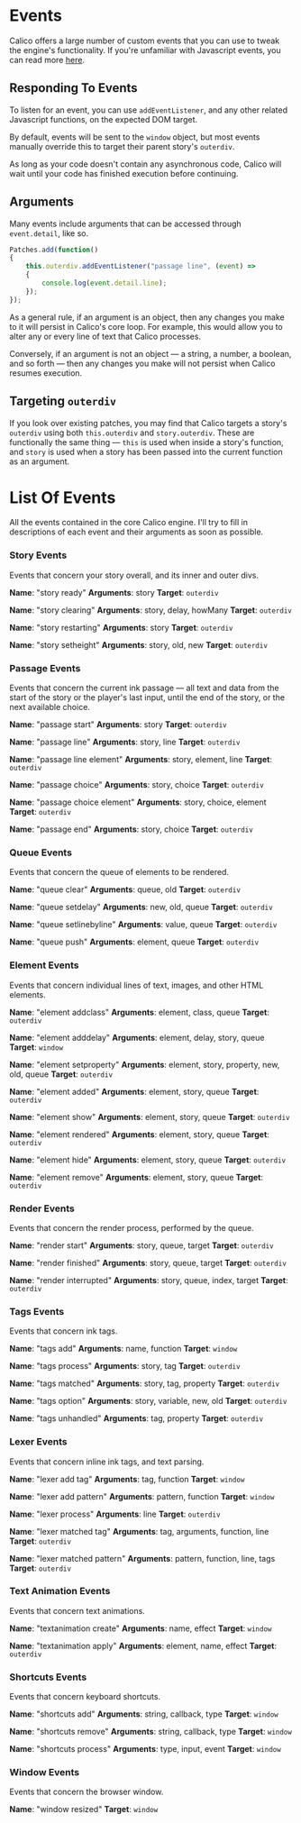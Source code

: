 # Events

Calico offers a large number of custom events that you can use to tweak the engine's functionality. If you're unfamiliar with Javascript events, you can read more [here](https://developer.mozilla.org/en-US/docs/Web/Events).

## Responding To Events

To listen for an event, you can use `addEventListener`, and any other related Javascript functions, on the expected DOM target.

By default, events will be sent to the `window` object, but most events manually override this to target their parent story's `outerdiv`. 

As long as your code doesn't contain any asynchronous code, Calico will wait until your code has finished execution before continuing.

## Arguments

Many events include arguments that can be accessed through `event.detail`, like so.

```js
Patches.add(function()
{
	this.outerdiv.addEventListener("passage line", (event) =>
	{
		console.log(event.detail.line);
	});
});
```

As a general rule, if an argument is an object, then any changes you make to it will persist in Calico's core loop. For example, this would allow you to alter any or every line of text that Calico processes.

Conversely, if an argument is not an object — a string, a number, a boolean, and so forth — then any changes you make will not persist when Calico resumes execution.

## Targeting `outerdiv`

If you look over existing patches, you may find that Calico targets a story's `outerdiv` using both `this.outerdiv` and `story.outerdiv`. These are functionally the same thing — `this` is used when inside a story's function, and `story` is used when a story has been passed into the current function as an argument.

# List Of Events

All the events contained in the core Calico engine. I'll try to fill in descriptions of each event and their arguments as soon as possible.

### Story Events

Events that concern your story overall, and its inner and outer divs.

**Name**: "story ready"
**Arguments**: story
**Target**: `outerdiv`

**Name**: "story clearing"
**Arguments**: story, delay, howMany
**Target**: `outerdiv`

**Name**: "story restarting"
**Arguments**: story
**Target**: `outerdiv`

**Name**: "story setheight"
**Arguments**: story, old, new
**Target**: `outerdiv`

### Passage Events

Events that concern the current ink passage — all text and data from the start of the story or the player's last input, until the end of the story, or the next available choice.

**Name**: "passage start"
**Arguments**: story
**Target**: `outerdiv`

**Name**: "passage line"
**Arguments**: story, line
**Target**: `outerdiv`

**Name**: "passage line element"
**Arguments**: story, element, line
**Target**: `outerdiv`

**Name**: "passage choice"
**Arguments**: story, choice
**Target**: `outerdiv`

**Name**: "passage choice element"
**Arguments**: story, choice, element
**Target**: `outerdiv`

**Name**: "passage end"
**Arguments**: story, choice
**Target**: `outerdiv`

### Queue Events

Events that concern the queue of elements to be rendered.

**Name**: "queue clear"
**Arguments**: queue, old
**Target**: `outerdiv`

**Name**: "queue setdelay"
**Arguments**: new, old, queue
**Target**: `outerdiv`

**Name**: "queue setlinebyline"
**Arguments**: value, queue
**Target**: `outerdiv`

**Name**: "queue push"
**Arguments**: element, queue
**Target**: `outerdiv`

### Element Events

Events that concern individual lines of text, images, and other HTML elements.

**Name**: "element addclass"
**Arguments**: element, class, queue
**Target**: `outerdiv`

**Name**: "element adddelay"
**Arguments**: element, delay, story, queue
**Target**: `window`

**Name**: "element setproperty"
**Arguments**: element, story, property, new, old, queue
**Target**: `outerdiv`

**Name**: "element added"
**Arguments**: element, story, queue
**Target**: `outerdiv`

**Name**: "element show"
**Arguments**: element, story, queue
**Target**: `outerdiv`

**Name**: "element rendered"
**Arguments**: element, story, queue
**Target**: `outerdiv`

**Name**: "element hide"
**Arguments**: element, story, queue
**Target**: `outerdiv`

**Name**: "element remove"
**Arguments**: element, story, queue
**Target**: `outerdiv`

### Render Events

Events that concern the render process, performed by the queue.

**Name**: "render start"
**Arguments**: story, queue, target
**Target**: `outerdiv`

**Name**: "render finished"
**Arguments**: story, queue, target
**Target**: `outerdiv`

**Name**: "render interrupted"
**Arguments**: story, queue, index, target
**Target**: `outerdiv`

### Tags Events

Events that concern ink tags.

**Name**: "tags add"
**Arguments**: name, function
**Target**: `window`

**Name**: "tags process"
**Arguments**: story, tag
**Target**: `outerdiv`

**Name**: "tags matched"
**Arguments**: story, tag, property
**Target**: `outerdiv`

**Name**: "tags option"
**Arguments**: story, variable, new, old
**Target**: `outerdiv`

**Name**: "tags unhandled"
**Arguments**: tag, property
**Target**: `outerdiv`

### Lexer Events

Events that concern inline ink tags, and text parsing.

**Name**: "lexer add tag"
**Arguments**: tag, function
**Target**: `window`

**Name**: "lexer add pattern"
**Arguments**: pattern, function
**Target**: `window`

**Name**: "lexer process"
**Arguments**: line
**Target**: `outerdiv`

**Name**: "lexer matched tag"
**Arguments**: tag, arguments, function, line
**Target**: `outerdiv`

**Name**: "lexer matched pattern"
**Arguments**: pattern, function, line, tags
**Target**: `outerdiv`

### Text Animation Events

Events that concern text animations.

**Name**: "textanimation create"
**Arguments**: name, effect
**Target**: `window`

**Name**: "textanimation apply"
**Arguments**: element, name, effect
**Target**: `outerdiv`

### Shortcuts Events

Events that concern keyboard shortcuts.

**Name**: "shortcuts add"
**Arguments**: string, callback, type
**Target**: `window`

**Name**: "shortcuts remove"
**Arguments**: string, callback, type
**Target**: `window`

**Name**: "shortcuts process"
**Arguments**: type, input, event
**Target**: `window`

### Window Events

Events that concern the browser window.

**Name**: "window resized"
**Target**: `window`